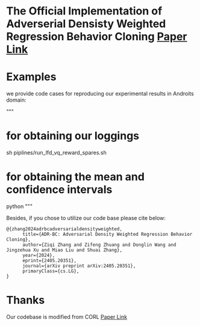 # The Official Implementation of Adverserial Densisty Weighted Regression Behavior Cloning [Paper Link](https://arxiv.org/abs/2405.20351)





# Examples

we provide code cases for reproducing our experimental results in Androits domain:

"""
# for obtaining our loggings
sh piplines/run_lfd_vq_reward_spares.sh
# for obtaining the mean and confidence intervals
python 
"""

Besides, if you chose to utilize our code base please cite below:

```
@{zhang2024adrbcadversarialdensityweighted,
      title={ADR-BC: Adversarial Density Weighted Regression Behavior Cloning}, 
      author={Ziqi Zhang and Zifeng Zhuang and Donglin Wang and Jingzehua Xu and Miao Liu and Shuai Zhang},
      year={2024},
      eprint={2405.20351},
      journal={arXiv preprint arXiv:2405.20351},
      primaryClass={cs.LG},
}
```


# Thanks

Our codebase is modified from CORL [Paper Link](https://openreview.net/forum?id=SyAS49bBcv)
